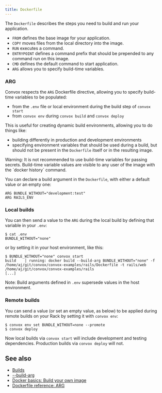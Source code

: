 ```yaml
---
title: Dockerfile
---
```


The `Dockerfile` describes the steps you need to build and run your application.

* `FROM` defines the base image for your application.
* `COPY` moves files from the local directory into the image.
* `RUN` executes a command.
* `ENTRYPOINT` defines a command prefix that should be prepended to any command run on this image.
* `CMD` defines the default command to start application.
* `ARG` allows you to specify build-time variables.

### ARG

Convox respects the `ARG` Dockerfile directive, allowing you to specify build-time variables to be populated:
- from the `.env` file or local environment during the build step of `convox start`
- from `convox env` during `convox build` and `convox deploy`

This is useful for creating dynamic build environments, allowing you to do things like:
- building differently in production and development environments
- specifying environment variables that should be used during a build, but should not be present in the `Dockerfile` itself or in the resulting image.

<div class="block-callout block-show-callout type-warning" markdown="1">
Warning: It is not recommended to use build-time variables for passing secrets. Build-time variable values are visible to any user of the image with the `docker history` command.
</div>

You can declare a build argument in the `Dockerfile`, with either a default value or an empty one:

```
ARG BUNDLE_WITHOUT="development:test"
ARG RAILS_ENV
```

### Local builds

You can then send a value to the `ARG` during the local build by defining that variable in your `.env`:

```
$ cat .env
BUNDLE_WITHOUT="none"
```

or by setting it in your host environment, like this:

```
$ BUNDLE_WITHOUT="none" convox start
build    │ running: docker build --build-arg BUNDLE_WITHOUT="none" -f /home/aj/git/convox/convox-examples/rails/Dockerfile -t rails/web /home/aj/git/convox/convox-examples/rails
[...]
```

Note: Build arguments defined in `.env` supersede values in the host environment.

### Remote builds

You can send a value (or set an empty value, as below) to be applied during remote builds on your Rack by setting it with `convox env`:

```
$ convox env set BUNDLE_WITHOUT=none --promote
$ convox deploy
```

Now local builds via `convox start` will include development and testing dependencies. Production builds via `convox deploy` will not.

## See also

- [Builds](/docs/builds)
- [-\-build-arg](https://docs.docker.com/engine/reference/commandline/image_build/#/set-build-time-variables---build-arg)
- [Docker basics: Build your own image](https://docs.docker.com/engine/getstarted/step_four/)
- [Dockerfile reference: ARG](https://docs.docker.com/engine/reference/builder/#arg)
